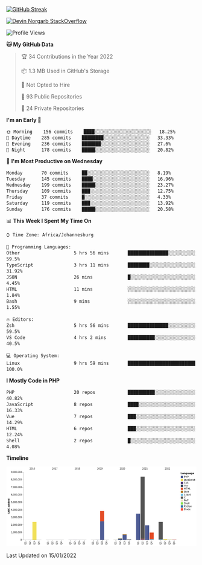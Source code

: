 
[![GitHub Streak](http://github-readme-streak-stats.herokuapp.com?user=DevinNorgarb&date_format=M%20j%5B%2C%20Y%5D)](https://git.io/streak-stats)


[![Devin Norgarb StackOverflow](https://github-readme-stackoverflow.vercel.app/?userID=4993755)](https://stackoverflow.com/users/4993755/devin-norgarb)

<!--START_SECTION:waka-->
![Profile Views](http://img.shields.io/badge/Profile%20Views-41-blue)

**🐱 My GitHub Data** 

> 🏆 34 Contributions in the Year 2022
 > 
> 📦 1.3 MB Used in GitHub's Storage 
 > 
> 🚫 Not Opted to Hire
 > 
> 📜 93 Public Repositories 
 > 
> 🔑 24 Private Repositories  
 > 
**I'm an Early 🐤** 

```text
🌞 Morning    156 commits    ████░░░░░░░░░░░░░░░░░░░░░   18.25% 
🌆 Daytime    285 commits    ████████░░░░░░░░░░░░░░░░░   33.33% 
🌃 Evening    236 commits    ███████░░░░░░░░░░░░░░░░░░   27.6% 
🌙 Night      178 commits    █████░░░░░░░░░░░░░░░░░░░░   20.82%

```
📅 **I'm Most Productive on Wednesday** 

```text
Monday       70 commits     ██░░░░░░░░░░░░░░░░░░░░░░░   8.19% 
Tuesday      145 commits    ████░░░░░░░░░░░░░░░░░░░░░   16.96% 
Wednesday    199 commits    █████░░░░░░░░░░░░░░░░░░░░   23.27% 
Thursday     109 commits    ███░░░░░░░░░░░░░░░░░░░░░░   12.75% 
Friday       37 commits     █░░░░░░░░░░░░░░░░░░░░░░░░   4.33% 
Saturday     119 commits    ███░░░░░░░░░░░░░░░░░░░░░░   13.92% 
Sunday       176 commits    █████░░░░░░░░░░░░░░░░░░░░   20.58%

```


📊 **This Week I Spent My Time On** 

```text
⌚︎ Time Zone: Africa/Johannesburg

💬 Programming Languages: 
Other                    5 hrs 56 mins       ███████████████░░░░░░░░░░   59.5% 
TypeScript               3 hrs 11 mins       ████████░░░░░░░░░░░░░░░░░   31.92% 
JSON                     26 mins             █░░░░░░░░░░░░░░░░░░░░░░░░   4.45% 
HTML                     11 mins             ░░░░░░░░░░░░░░░░░░░░░░░░░   1.84% 
Bash                     9 mins              ░░░░░░░░░░░░░░░░░░░░░░░░░   1.55%

🔥 Editors: 
Zsh                      5 hrs 56 mins       ███████████████░░░░░░░░░░   59.5% 
VS Code                  4 hrs 2 mins        ██████████░░░░░░░░░░░░░░░   40.5%

💻 Operating System: 
Linux                    9 hrs 59 mins       █████████████████████████   100.0%

```

**I Mostly Code in PHP** 

```text
PHP                      20 repos            ██████████░░░░░░░░░░░░░░░   40.82% 
JavaScript               8 repos             ████░░░░░░░░░░░░░░░░░░░░░   16.33% 
Vue                      7 repos             ███░░░░░░░░░░░░░░░░░░░░░░   14.29% 
HTML                     6 repos             ███░░░░░░░░░░░░░░░░░░░░░░   12.24% 
Shell                    2 repos             █░░░░░░░░░░░░░░░░░░░░░░░░   4.08%

```


**Timeline**

![Chart not found](https://raw.githubusercontent.com/DevinNorgarb/DevinNorgarb/main/charts/bar_graph.png) 


 Last Updated on 15/01/2022
<!--END_SECTION:waka-->

